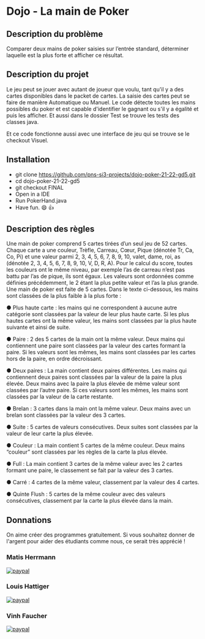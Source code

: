 # Dojo - La main de Poker

## Description du problème
Comparer deux mains de poker saisies sur l’entrée standard, déterminer laquelle est la plus forte et 
afficher ce résultat.

## Description du projet
Le jeu peut se jouer avec autant de joueur que voulu, tant qu'il y a des cartes disponibles dans le packet de cartes. 
La saisie des cartes peut se faire de manière Automatique ou Manuel.
Le code détecte toutes les mains possibles du poker et est capable d'identifier le gagnant ou s'il y a égalité et puis les afficher.
Et aussi dans le dossier Test se trouve les tests des classes java.

Et ce code fonctionne aussi avec une interface de jeu qui se trouve se le checkout Visuel.

## Installation
* git clone https://github.com/pns-si3-projects/dojo-poker-21-22-gd5.git
* cd dojo-poker-21-22-gd5
* git checkout FINAL
* Open in a IDE
* Run PokerHand.java
* Have fun. 😄 👍

## Description des règles
Une main de poker comprend 5 cartes tirées d’un seul jeu de 52 cartes. Chaque carte a une couleur, Trèfle, Carreau, Cœur, Pique (dénotée Tr, Ca, Co, Pi) et une valeur parmi 2, 3, 4, 5, 6, 7, 8, 9, 10, valet, dame, roi, as (dénotée 2, 3, 4, 5, 6, 7, 8, 9, 10, V, D, R, A). Pour le calcul du score, toutes les couleurs ont le même niveau, par exemple l’as de carreau n’est pas battu par l’as de pique, ils sont égaux. Les valeurs sont ordonnées comme définies précédemment, le 2 étant la plus petite valeur et l’as la plus grande.
Une main de poker est faite de 5 cartes. Dans le texte ci-dessous, les mains sont classées de la plus faible à la plus forte :

● Plus haute carte : les mains qui ne correspondent à aucune autre catégorie sont classées par la valeur de leur plus haute carte. Si les plus hautes cartes ont la même valeur, les mains sont classées par la plus haute suivante et ainsi de suite.

● Paire : 2 des 5 cartes de la main ont la même valeur. Deux mains qui contiennent une paire sont classées par la valeur des cartes formant la paire. Si les valeurs sont les mêmes, les mains sont classées par les cartes hors de la paire, en ordre décroissant.

● Deux paires : La main contient deux paires différentes. Les mains qui contiennent deux paires sont classées par la valeur de la paire la plus élevée. Deux mains avec la paire la plus élevée de même valeur sont classées par l’autre paire. Si ces valeurs sont les mêmes, les mains sont classées par la valeur de la carte restante.

● Brelan : 3 cartes dans la main ont la même valeur. Deux mains avec un brelan sont classées par la valeur des 3 cartes.

● Suite : 5 cartes de valeurs consécutives. Deux suites sont classées par la valeur de leur carte la plus élevée.

● Couleur : La main contient 5 cartes de la même couleur. Deux mains “couleur” sont classées par les règles de la carte la plus élevée.

● Full : La main contient 3 cartes de la même valeur avec les 2 cartes formant une paire, le classement se fait par la valeur des 3 cartes.

● Carré : 4 cartes de la même valeur, classement par la valeur des 4 cartes.

● Quinte Flush : 5 cartes de la même couleur avec des valeurs consécutives, classement par la carte la plus élevée dans la main.


## Donnations
On aime créer des programmes gratuitement. Si vous souhaitez donner de l'argent pour aider des étudiants comme nous, ce serait très apprécié !

### Matis Herrmann
[![paypal](https://www.paypalobjects.com/en_US/i/btn/btn_donateCC_LG.gif)](https://www.paypal.me/MatisHerrmann)

### Louis Hattiger
[![paypal](https://www.paypalobjects.com/en_US/i/btn/btn_donateCC_LG.gif)](https://www.paypal.me/LouisHattiger)

### Vinh Faucher
[![paypal](https://www.paypalobjects.com/en_US/i/btn/btn_donateCC_LG.gif)](https://www.paypal.me/VinhFaucher)
